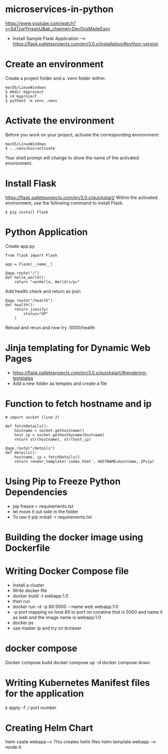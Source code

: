 # microservices-in-python
https://www.youtube.com/watch?v=SdTzwYmsgoU&ab_channel=DevOpsMadeEasy


- Install Sample Flask Application --> https://flask.palletsprojects.com/en/3.0.x/installation/#python-version
# Create an environment

Create a project folder and a .venv folder within:
```t
macOS/LinuxWindows
$ mkdir myproject
$ cd myproject
$ python3 -m venv .venv
```
# Activate the environment
Before you work on your project, activate the corresponding environment:
```t
macOS/LinuxWindows
$ . .venv/bin/activate
```
Your shell prompt will change to show the name of the activated environment.

# Install Flask
https://flask.palletsprojects.com/en/3.0.x/quickstart/
Within the activated environment, use the following command to install Flask:
```t
$ pip install Flask
```
# Python Application
Create app.py
```t
from flask import Flask

app = Flask(__name__)

@app.route("/")
def hello_world():
    return "<p>Hello, World!</p>"
```

Add health check and return as josn 
```t
@app.route("/health")
def health():
    return jsonify(
        status="UP"
    )
```
Reload and rerun and now try <IP>:5000/health

# Jinja templating for Dynamic Web Pages
- https://flask.palletsprojects.com/en/3.0.x/quickstart/#rendering-templates
- Add a new folder as temples and create a file
# Function to fetch hostname and ip 
```t
# import socket (line 2)

def fetchDetails():
    hostname = socket.gethostname()
    host_ip = socket.gethostbyname(hostname)
    return str(hostname), str(host_ip)

@app.route("/details")
def details():
    hostname, ip = fetchDetails()
    return render_template('index.html', HOSTNAME=hostname, IP=ip)
```

# Using Pip to Freeze Python Dependencies
- pip freeze > requirements.txt
- let move it out side in the folder
- To use it pip install -r requirements.txt
 
# Building the docker image using Dockerfile
  
# Writing Docker Compose file
- Install a cluster
- Write docker file 
- docker build -t webapp:1.0 .
- then run 
- docker run -d -p 80:5000 --name web webapp:1:0
- -p port mapping on host 80 to port on conatine that is 5000 and name it as web and the image name is  webapp:1.0
- docker ps
- use master ip and try on browser 

# docker compose
Docker compose build 
docker compose up -d 
docker compose down

# Writing Kubernetes Manifest files for the application
k apply -f ./
<ip>port number

# Creating Helm Chart
helm ceate webapp--> This creates helm files
helm template webapp --> rende it 